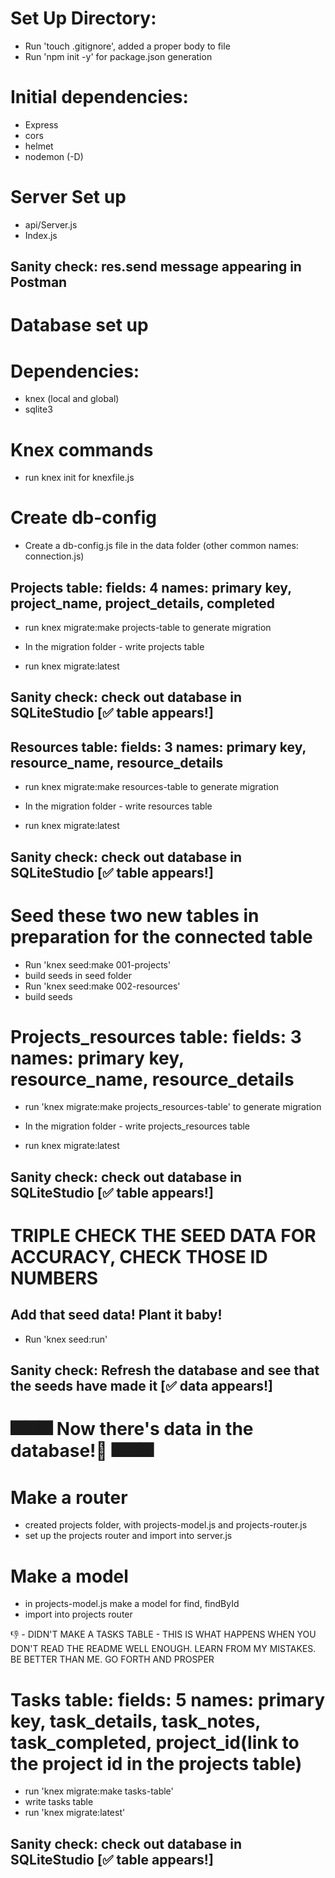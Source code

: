 # Set Up Directory: 
- Run 'touch .gitignore', added a proper body to file 
- Run 'npm init -y' for package.json generation 

# Initial dependencies: 
- Express
- cors 
- helmet 
- nodemon (-D)

# Server Set up 
- api/Server.js
- Index.js
## Sanity check: res.send message appearing in Postman

# Database set up
# Dependencies: 
- knex (local and global)
- sqlite3 

# Knex commands 
- run knex init for knexfile.js

# Create db-config
- Create a db-config.js file in the data folder (other common names: connection.js)

## Projects table: fields: 4 names: primary key, project_name, project_details, completed
- run knex migrate:make projects-table to generate migration
- In the migration folder - write projects table 

- run knex migrate:latest
## Sanity check: check out database in SQLiteStudio [✅ table appears!]

## Resources table: fields: 3 names: primary key, resource_name, resource_details
- run knex migrate:make resources-table to generate migration
- In the migration folder - write resources table 

- run knex migrate:latest
## Sanity check: check out database in SQLiteStudio [✅ table appears!] 

# Seed these two new tables in preparation for the connected table
- Run 'knex seed:make 001-projects' 
- build seeds in seed folder
- Run 'knex seed:make 002-resources' 
- build seeds 

# Projects_resources table: fields: 3 names: primary key, resource_name, resource_details
- run 'knex migrate:make projects_resources-table' to generate migration
- In the migration folder - write projects_resources table 

- run knex migrate:latest
## Sanity check: check out database in SQLiteStudio [✅ table appears!] 

# TRIPLE CHECK THE SEED DATA FOR ACCURACY, CHECK THOSE ID NUMBERS
## Add that seed data! Plant it baby!
- Run 'knex seed:run'
## Sanity check: Refresh the database and see that the seeds have made it [✅ data appears!] 

# 🎆🎆🎆 Now there's data in the database!🧨 🎆🎆🎆 # 

# Make a router
- created projects folder, with projects-model.js and projects-router.js
- set up the projects router and import into server.js

# Make a model
- in projects-model.js make a model for find, findById
- import into projects router 

👎 - DIDN'T MAKE A TASKS TABLE - THIS IS WHAT HAPPENS WHEN YOU DON'T READ THE README WELL ENOUGH. LEARN FROM MY MISTAKES. BE BETTER THAN ME. GO FORTH AND PROSPER 

# Tasks table: fields: 5 names: primary key, task_details, task_notes, task_completed, project_id(link to the project id in the projects table)
- run 'knex migrate:make tasks-table'
- write tasks table 
- run 'knex migrate:latest'
## Sanity check: check out database in SQLiteStudio [✅ table appears!] 




